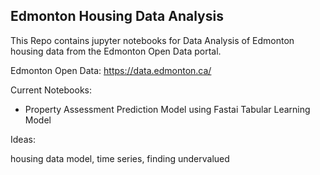 ## Edmonton Housing Data Analysis

This Repo contains jupyter notebooks for Data Analysis of Edmonton housing data from the Edmonton Open Data portal.

Edmonton Open Data: https://data.edmonton.ca/

Current Notebooks:

- Property Assessment Prediction Model using Fastai Tabular Learning Model

Ideas:

housing data model, time series, 
finding undervalued
